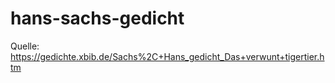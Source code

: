 # hans-sachs-gedicht
Quelle: https://gedichte.xbib.de/Sachs%2C+Hans_gedicht_Das+verwunt+tigertier.htm
